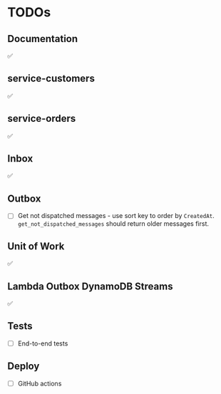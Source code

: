 # TODOs

## Documentation

✅

## service-customers

✅

## service-orders

✅

## Inbox

✅

## Outbox

- [ ] Get not dispatched messages - use sort key to order by `CreatedAt`. `get_not_dispatched_messages` should return older messages first.

## Unit of Work

✅

## Lambda Outbox DynamoDB Streams

✅

## Tests

- [ ] End-to-end tests

## Deploy

- [ ] GitHub actions
